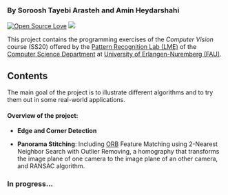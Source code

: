 

### By Soroosh Tayebi Arasteh and Amin Heydarshahi

[![Open Source Love](https://badges.frapsoft.com/os/v2/open-source.svg?v=103)](https://github.com/ellerbrock/open-source-badges/)
[![](https://img.shields.io/badge/contributions-welcome-brightgreen.svg?style=flat)](https://github.com/starasteh/cv_course/pulls)

This project contains the programming exercises of the *Computer Vision* course (SS20) offered by the [Pattern Recognition Lab (LME)](https://lme.tf.fau.de/) of the [Computer Science Department](https://www.informatik.uni-erlangen.de/) at [University of Erlangen-Nuremberg (FAU)](https://www.fau.eu/).

## Contents

The main goal of the project is to illustrate different algorithms and to try them out in some real-world applications.

#### Overview of the project:

- **Edge and Corner Detection**

- **Panorama Stitching**: Including [ORB](http://www.willowgarage.com/sites/default/files/orb_final.pdf) Feature Matching using 2-Nearest Neighbor Search with Outlier Removing, a homography that transforms the image plane of one camera
to the image plane of an other camera, and RANSAC algorithm.

### In progress...

